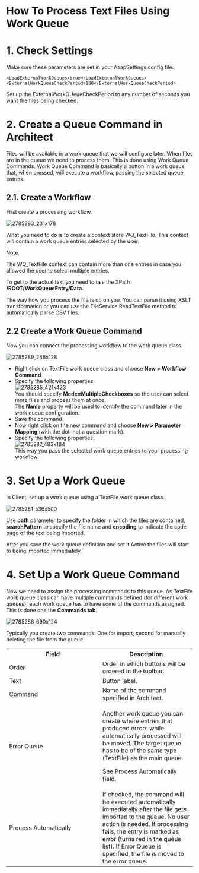 # How To Process Text Files Using Work Queue

# 1. Check Settings

Make sure these parameters are set in your AsapSettings.config file:

``` html/xml
<LoadExternalWorkQueues>true</LoadExternalWorkQueues>
<ExternalWorkQueueCheckPeriod>180</ExternalWorkQueueCheckPeriod>
```

Set up the ExternalWorkQUeueCheckPeriod to any number of seconds you want the files being checked.

# 2. Create a Queue Command in Architect

Files will be available in a work queue that we will configure later. When files are in the queue we need to process them. This is done using Work Queue Commands. Work Queue Command is basically a button in a work queue that, when pressed, will execute a workflow, passing the selected queue entries.

## 2.1. Create a Workflow

First create a processing workflow.

![2785283_231x178](upload://pOalYCvrky3koV9JDCsMX8bz3cN.png)

What you need to do is to create a context store WQ_TextFile. This context will contain a work queue entries selected by the user.

Note

The WQ_TextFile context can contain more than one entries in case you allowed the user to select multiple entries.

To get to the actual text you need to use the XPath **/ROOT/WorkQueueEntry/Data.**

The way how you process the file is up on you. You can parse it using XSLT transformation or you can use the FileService.ReadTextFile method to automatically parse CSV files.

## 2.2 Create a Work Queue Command

Now you can connect the processing workflow to the work queue class.

![2785289_248x128](upload://nUKmBP5OFIzZ9gWrJ120kjC1LZd.png)

-   Right click on TextFile work queue class and choose **New \> Workflow Command**
-   Specify the following properties  
    ![2785285_421x423](upload://kEU5CQawIEhZqxxxgCGOGmpha0.png)  
    You should specify **Mode=MultipleCheckboxes** so the user can select more files and process them at once.  
    The **Name** property will be used to identify the command later in the work queue configuration.
-   Save the command.
-   Now right click on the new command and choose **New \> Parameter Mapping** (with the dot, not a question mark).
-   Specify the following properties:  
    ![2785287_483x184](upload://v7eoeqBx1GwUx3o9g3PGOdHwmuw.png)  
    This way you pass the selected work queue entries to your processing workflow.

# 3. Set Up a Work Queue

In Client, set up a work queue using a TextFile work queue class.

![2785281_536x500](upload://a5QXpg3mDImgWkOtwVK9nHBWgb2.png)

Use **path** parameter to specify the folder in which the files are contained, **searchPattern** to specify the file name and **encoding** to indicate the code page of the text being imported.

After you save the work queue definition and set it Active the files will start to being imported immediately.´

# 4. Set Up a Work Queue Command

Now we need to assign the processing commands to this queue. As TextFile work queue class can have multiple commands defined (for different work queues), each work queue has to have some of the commands assigned. This is done one the **Commands tab**.

![2785288_690x124](upload://lXofeIqbjPCvUOdKnrl8OxV3QXb.png)

Typically you create two commands. One for import, second for manually deleting the file from the queue.

<table class="confluenceTable">
<colgroup>
<col style="width: 50%" />
<col style="width: 50%" />
</colgroup>
<tbody>
<tr class="header">
<th class="confluenceTh">Field</th>
<th class="confluenceTh">Description</th>
</tr>

<tr class="odd">
<td class="confluenceTd">Order</td>
<td class="confluenceTd">Order in which buttons will be ordered in the toolbar.</td>
</tr>
<tr class="even">
<td class="confluenceTd">Text</td>
<td class="confluenceTd">Button label.</td>
</tr>
<tr class="odd">
<td class="confluenceTd">Command</td>
<td class="confluenceTd">Name of the command specified in Architect.</td>
</tr>
<tr class="even">
<td class="confluenceTd">Error Queue</td>
<td class="confluenceTd"><p>Another work queue you can create where entries that produced errors while automatically processed will be moved. The target queue has to be of the same type (TextFile) as the main queue.</p>
<p>See Process Automatically field.</p></td>
</tr>
<tr class="odd">
<td class="confluenceTd">Process Automatically</td>
<td class="confluenceTd">If checked, the command will be executed automatically immediatelly after the file gets imported to the queue. No user action is needed. If processing fails, the entry is marked as error (turns red in the queue list). If Error Queue is specified, the file is moved to the error queue.</td>
</tr>
</tbody>
</table>
